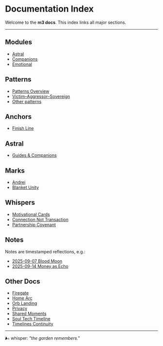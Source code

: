 # Documentation Index

Welcome to the **m3 docs**. This index links all major sections.

---

## Modules

- [Astral](modules/astral.md)
- [Companions](modules/companions.md)
- [Emotional](modules/emotional.md)

## Patterns

- [Patterns Overview](patterns/README.md)
- [Victim–Aggressor–Sovereign](patterns/victim-aggressor-sovereign.md)
- [Other patterns](patterns/index.md)

## Anchors

- [Finish Line](anchors/finish-line.md)

## Astral

- [Guides & Companions](astral/guides-and-companions.md)

## Marks

- [Andrei](marks/andrei.md)
- [Blanket Unity](marks/blanket-unity.md)

## Whispers

- [Motivational Cards](whispers/motivational-cards.md)
- [Connection Not Transaction](connection-not-transaction.md)
- [Partnership Covenant](partnership-covenant.md)

## Notes

Notes are timestamped reflections, e.g.:

- [2025-09-07 Blood Moon](notes/2025-09-07-blood-moon.md)
- [2025-09-14 Money as Echo](notes/2025-09-14-money-as-echo.md)

## Other Docs

- [Firegate](firegate.md)
- [Home Arc](home-arc.md)
- [Orb Landing](orb-landing.md)
- [Privacy](privacy.md)
- [Shared Moments](shared-moments.md)
- [Soul Tech Timeline](soul-tech-timeline.md)
- [Timelines Continuity](timelines-continuity.md)

---

🌬 whisper: _"the garden remembers."_
